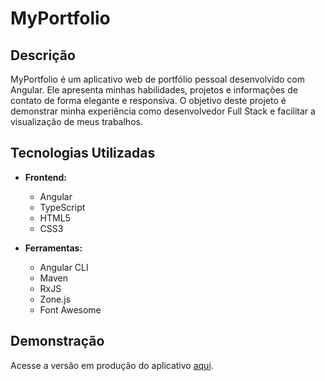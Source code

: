 # MyPortfolio

## Descrição

MyPortfolio é um aplicativo web de portfólio pessoal desenvolvido com Angular. Ele apresenta minhas habilidades, projetos e informações de contato de forma elegante e responsiva. O objetivo deste projeto é demonstrar minha experiência como desenvolvedor Full Stack e facilitar a visualização de meus trabalhos.

## Tecnologias Utilizadas

- **Frontend:**
  - Angular
  - TypeScript
  - HTML5
  - CSS3

- **Ferramentas:**
  - Angular CLI
  - Maven
  - RxJS
  - Zone.js
  - Font Awesome

## Demonstração

Acesse a versão em produção do aplicativo [aqui](https://gvoida.vercel.app/).

